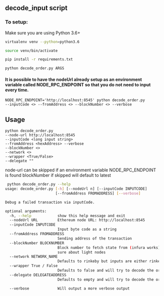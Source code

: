 ## decode_input script

### To setup:

Make sure you are using Python 3.6+

```bash
virtualenv venv --python=python3.6
```
```bash
source venv/bin/activate
```

```bash
pip install -r requirements.txt
```

```bash
python decode_order.py ARGS
```

#### It is possible to have the nodeUrl already setup as an environment variable called NODE_RPC_ENDPOINT so that you do not need to input every time.

```
NODE_RPC_ENDPOINT='http://localhost:8545' python decode_order.py 
--inputCode <> --fromAddress <> --blockNumber <> --verbose
```

## Usage

```
python decode_order.py 
--node-url http://localhost:8545 
--inputCode <long input string> 
--fromAddress <hexAddress> --verbose
--blockNumber <>
--network <>
--wrapper <True/False>
--delegate ""
```

node-url can be skipped if an environment variable NODE_RPC_ENDPOINT is found
blockNumber if skipped will default to latest 

```bash
 python decode_order.py --help
usage: decode_order.py [-h] [--nodeUrl n] [--inputCode INPUTCODE]
                       [--fromAddress FROMADDRESS] [--verbose]

Debug a failed transaction via inputCode.

optional arguments:
  -h, --help            show this help message and exit
  --nodeUrl URL         Ethereum node URL: http://localhost:8545
  --inputCode INPUTCODE
                        Input byte code as a string
  --fromAddress FROMADDRESS
                        Sending address of the transaction
  --blockNumber BLOCKNUMBER
                        Block number to fetch state from (infura works) not
                        sure about light nodes
  --network NETWORK_NAME
                        Defaults to rinkeby but inputs are either rinkeby or mainnet (lower cased)
  --wrapper True / False
                        Defaults to false and will try to decode the order through swap contract not wrapper
  --delegate DELEGATEADDRESS
                        Defaults to empty and will try to decode the order through swap contract not delegate

  --verbose             Will output a more verbose output

```
